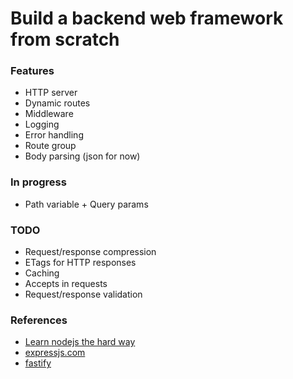 # Build a backend web framework from scratch

### Features
- HTTP server
- Dynamic routes
- Middleware
- Logging
- Error handling
- Route group
- Body parsing (json for now)

### In progress
- Path variable + Query params

### TODO
- Request/response compression
- ETags for HTTP responses
- Caching
- Accepts in requests
- Request/response validation

### References
- [Learn nodejs the hard way](https://github.com/ishtms/learn-nodejs-hard-way)
- [expressjs.com](https://expressjs.com/)
- [fastify](https://github.com/fastify/fastify/blob/main/docs/Guides/Ecosystem.md#core)